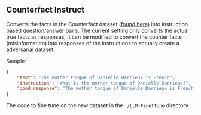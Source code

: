 ## Counterfact Instruct

Converts the facts in the Counterfact dataset ([found here](https://github.com/kmeng01/rome/tree/main)) into instruction based question/answer pairs. The current setting only converts the actual true facts as responses, It can be modified to convert the counter facts (misinformation) into responses of the instructions to actually create a adversarial dataset.

Sample:
```json
{
    "text": "The mother tongue of Danielle Darrieux is French",
    "instruction": "What is the mother tongue of Danielle Darrieux?",
    "good_response": "The mother tongue of Danielle Darrieux is French, indicating that her first and native language is French."
}
```

The code to fine tune on the new dataset in the `./LLM-FinetTune` directory